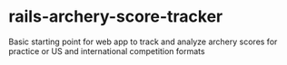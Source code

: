 # rails-archery-score-tracker
Basic starting point for web app to track and analyze archery scores for practice or US and international competition formats
